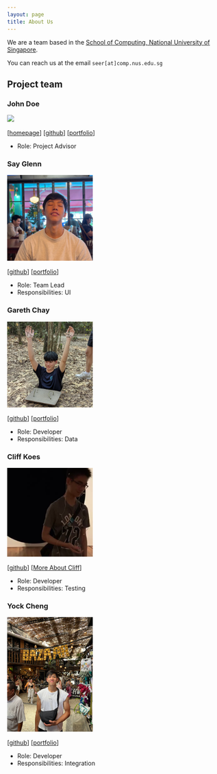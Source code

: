 ```yaml
---
layout: page
title: About Us
---
```


We are a team based in the [School of Computing, National University of Singapore](https://www.comp.nus.edu.sg).

You can reach us at the email `seer[at]comp.nus.edu.sg`

## Project team

### John Doe

<img src="images/johndoe.png" width="200px">

[[homepage](http://www.comp.nus.edu.sg/~damithch)]
[[github](https://github.com/johndoe)]
[[portfolio](team/johndoe.md)]

* Role: Project Advisor

### Say Glenn

<img src="images/sayglenn.png" width="200px">

[[github](http://github.com/sayglenn)]
[[portfolio](team/sayglenn.md)]

* Role: Team Lead
* Responsibilities: UI

### Gareth Chay

<img src="images/raageth.png" width="200px">

[[github](http://github.com/raageth)]
[[portfolio](team/raageth.md)]

* Role: Developer
* Responsibilities: Data

### Cliff Koes

<img src="images/domokunx.png" width="200px">

[[github](http://github.com/domokunx)]
[[More About Cliff](team/cliff.md)]

* Role: Developer
* Responsibilities: Testing

### Yock Cheng

<img src="images/yockcheng.png" width="200px">

[[github](https://github.com/yockcheng)]
[[portfolio](team/yockcheng.md)]

* Role: Developer
* Responsibilities: Integration
